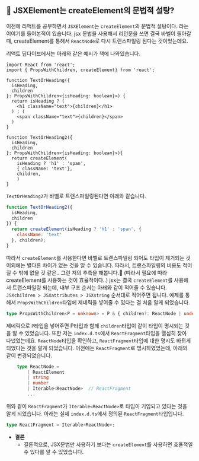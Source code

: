 ## 📌 JSXElement는 createElement의 문법적 설탕?

이전에 리액트를 공부하면서 `JSXElement`는 `createElement`의 문법적 설탕이다. 라는 이야기를 들어본적이 있습니다.
jsx 문법을 사용해서 리턴문을 쓰면 결국 바벨이 돌아갈 때, createElement를 통해서 `ReactNode`로 다시 트랜스파일링 된다는 것이었는데요. 

리액트 딥다이브에서는 아래와 같은 예시가 책에 나와있습니다.

```tsx
import React from 'react';
import { PropsWithChildren, createElement} from 'react';

function TextOrHeading({
  isHeading,
  children
}: PropsWithChildren<{isHeading: boolean}>) {
  return isHeading ? (
    <h1 className="text">{children}</h1>
  ) : (
    <span className="text">{children}</span>
  )
}

function TextOrHeading2({
  isHeading,
  children
}: PropsWithChildren<{isHeading: boolean}>){
  return createElement(
    isHeading ? 'h1' : 'span',
    { className: 'text'},
    children,
    )
}
```
`TextOrHeading2`가 바벨로 트랜스파일링된다면 아래와 같습니다.

```jsx
function TextOrHeading2({
  isHeading,
  children
}) {
  return createElement(isHeading ? 'h1' : 'span', {
    className: 'text'
  }, children);
}
```
따라서 `createElement`를 사용한다면 바벨로 트랜스파일링 되어도 타입이 제거되는 것 이외에는 별다른 차이가 없는 것을 알 수 있습니다. 따라서, 트랜스파일링의 비용도 적어질 수 밖에 없을 것 같은.. 그런 저의 추측을 해봅니다.🧐 (따라서 필요에 따라 createElement를 사용하는 것이 효율적이다..)
jsx는 결국 `createElement`를 사용해서 트랜스파일링 되는데, 내부 구조 순서는 아래와 같이 적어줄 수 있습니다.
`JSXchildren > JSXattributes > JSXstring` 순서대로 적어주면 됩니다.
예제를 통해서 `PropsWithChildren`타입에 제네릭을 넣어줄 수 있다는 걸 처음 알게 되었습니다.

```ts
type PropsWithChildren<P = unknown> = P & { children?: ReactNode | undefined };
```
제네릭으로 `P`타입을 넣어주면 P타입과 함께 `children`타입이 같이 타입이 명시되는 것을 알 수 있었습니다.
또한 저는 `index.d.ts`에서 `ReactFragment`타입을 열심히 찾아 다녔었는데요.
`ReactNode`타입을 확인하고, `ReactFragment`타입에 대한 명시도 바뀌게 되었다는 것을 알게 되었습니다.
이전에는 `ReactFragment`로 명시하였었는데, 아래와 같이 변경되었습니다.
```ts
    type ReactNode =
        | ReactElement
        | string
        | number
        | Iterable<ReactNode>  // ReactFragment
        ...
```
위와 같이 `ReactFragment`가 `Iterable<ReactNode>`로 타입이 기입되고 있다는 것을 알게 되었습니다.
아래는 실제 `index.d.ts`에서 정의된 `ReactFragment`타입입니다.
```ts
type ReactFragment = Iterable<ReactNode>;
```


- **결론**
  - 결론적으로, JSX문법만 사용하기 보다는 `createElement`를 사용하면 효율적일 수 있다를 알 수 있었습니다.
